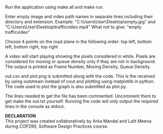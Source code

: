 Run the application using make all and make run.

Enter empty image and video path names in separate lines including their directory and extension. Example: "C:\Users\User\Desktop\empty.jpg" and "C:\Users\User\Desktop\trafficvideo.mp4" What not to give: "empty trafficvideo"

Choose 4 points on the road plane in the following order: top left, bottom left, bottom right, top right

A video will start playing showing the pixels considered in white. Pixels are considered for moving or queue density only if they are not in background. The output is printed as Frame Number, Moving Density, Queue Density.

out.csv and plot.png is submitted along with the code. This is the received by using outstream instead of cout and plotting using matplotlib in python.
The code used to plot the graph is also submitted as plot.py.

The lines needed to get the file has been commented. Uncomment them to get make the out.txt yourself.
Running the code will only output the required lines in the console as stdout.

**DECLARATION** <br>
This project was created collaboratively by Arka Mandal and Lalit Meena during COP290, Software Design Practices course.
